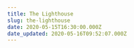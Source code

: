 ```yaml
---
title: The Lighthouse
slug: the-lighthouse
date: 2020-05-15T16:30:00.000Z
date_updated: 2020-05-16T09:52:07.000Z
---
```

